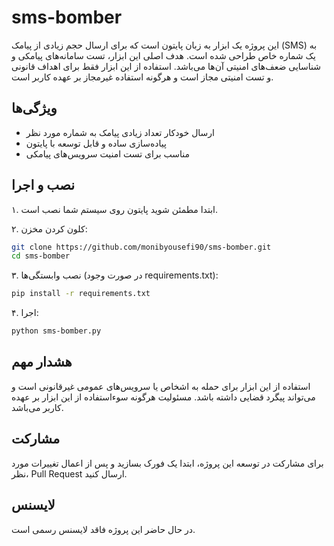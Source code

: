# sms-bomber

این پروژه یک ابزار به زبان پایتون است که برای ارسال حجم زیادی از پیامک (SMS) به یک شماره خاص طراحی شده است. هدف اصلی این ابزار، تست سامانه‌های پیامکی و شناسایی ضعف‌های امنیتی آن‌ها می‌باشد. استفاده از این ابزار فقط برای اهداف قانونی و تست امنیتی مجاز است و هرگونه استفاده غیرمجاز بر عهده کاربر است.

## ویژگی‌ها
- ارسال خودکار تعداد زیادی پیامک به شماره مورد نظر
- پیاده‌سازی ساده و قابل توسعه با پایتون
- مناسب برای تست امنیت سرویس‌های پیامکی

## نصب و اجرا

۱. ابتدا مطمئن شوید پایتون روی سیستم شما نصب است.

۲. کلون کردن مخزن:
```bash
git clone https://github.com/monibyousefi90/sms-bomber.git
cd sms-bomber
```

۳. نصب وابستگی‌ها (در صورت وجود requirements.txt):
```bash
pip install -r requirements.txt
```

۴. اجرا:
```bash
python sms-bomber.py
```

## هشدار مهم
استفاده از این ابزار برای حمله به اشخاص یا سرویس‌های عمومی غیرقانونی است و می‌تواند پیگرد قضایی داشته باشد. مسئولیت هرگونه سوءاستفاده از این ابزار بر عهده کاربر می‌باشد.

## مشارکت
برای مشارکت در توسعه این پروژه، ابتدا یک فورک بسازید و پس از اعمال تغییرات مورد نظر، Pull Request ارسال کنید.

## لایسنس
در حال حاضر این پروژه فاقد لایسنس رسمی است.
